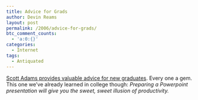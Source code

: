 ```yaml
---
title: Advice for Grads
author: Devin Reams
layout: post
permalink: /2006/advice-for-grads/
btc_comment_counts:
  - 'a:0:{}'
categories:
  - Internet
tags:
  - Antiquated
---
```

[Scott Adams provides valuable advice for new graduates][1]. Every one a gem. This one we&#8217;ve already learned in college though: *Preparing a Powerpoint presentation will give you the sweet, sweet illusion of productivity.*

 [1]: http://dilbertblog.typepad.com/the_dilbert_blog/2006/02/wisdom_for_grad.html